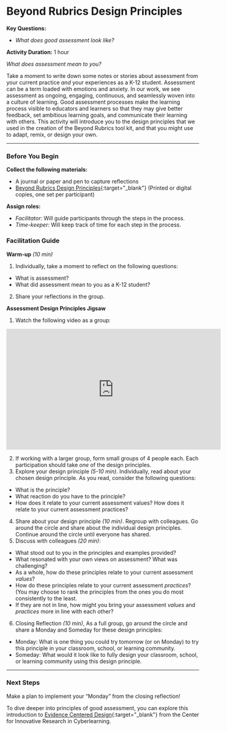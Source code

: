 # Beyond Rubrics Design Principles

**Key Questions:**
 - *What does good assessment look like?*

**Activity Duration:** 1 hour

*What does assessment mean to you?*

Take a moment to write down some notes or stories about assessment from your current practice *and* your experiences as a K-12 student.
Assessment can be a term loaded with emotions and anxiety. In our work, we see assessment as ongoing, engaging, continuous, and seamlessly woven into a culture of learning. Good assessment processes make the learning process visible to educators and learners so that they may give better feedback, set ambitious learning goals, and communicate their learning with others.
This activity will introduce you to the design principles that we used in the creation of the Beyond Rubrics tool kit, and that you might use to adapt, remix, or design your own.

***

### Before You Begin
**Collect the following materials:**
- A journal or paper and pen to capture reflections
- [Beyond Rubrics Design Principles](https://playfulmit.github.io/beyond-rubrics/modules/introduction/resources/BRDesignPrinciples.pdf){:target="_blank"} (Printed or digital copies, one set per participant)

**Assign roles:**
- *Facilitator:* Will guide participants through the steps in the process.
- *Time-keeper:* Will keep track of time for each step in the process.

### Facilitation Guide
**Warm-up** *(10 min)*
1. Individually, take a moment to reflect on the following questions:
  - What is assessment?
  - What did assessment mean to you as a K-12 student?
2. Share your reflections in the group.

**Assessment Design Principles Jigsaw**
1. Watch the following video as a group:
<iframe width="560" height="315" src="https://www.youtube.com/embed/ymL9SyLbFyQ" frameborder="0" allowfullscreen="" text-align: center></iframe>

2. If working with a larger group, form small groups of 4 people each. Each participation should take *one* of the design principles.
3. Explore your design principle *(5-10 min)*. Individually, read about your chosen design principle. As you read, consider the following questions:
  - What is the principle?
  - What reaction do you have to the principle?
  - How does it relate to your current assessment values? How does it relate to your current assessment practices?
4. Share about your design principle *(10 min)*. Regroup with colleagues. Go around the circle and share about the individual design principles. Continue around the circle until everyone has shared.
5. Discuss with colleagues *(20 min)*:
 - What stood out to you in the principles and examples provided?
 - What resonated with your own views on assessment? What was challenging?
 - As a whole, how do these principles relate to your current assessment *values*?
 - How do these principles relate to your current assessment *practices*? (You may choose to rank the principles from the ones you do most consistently to the least.
 - If they are not in line, how might you bring your assessment *values* and *practices* more in line with each other?
6. Closing Reflection *(10 min)*, As a full group, go around the circle and share a Monday and Someday for these design principles:
  - Monday: What is one thing you could try tomorrow (or on Monday) to try this principle in your classroom, school, or learning community.
  - Someday: What would it look like to fully design your classroom, school, or learning community using this design principle.

***

### Next Steps
Make a plan to implement your “Monday” from the closing reflection!

To dive deeper into principles of good assessment, you can explore this introduction to [Evidence Centered Design](https://circlcenter.org/evidence-centered-design/){:target="_blank"} from the Center for Innovative Research in Cyberlearning.

